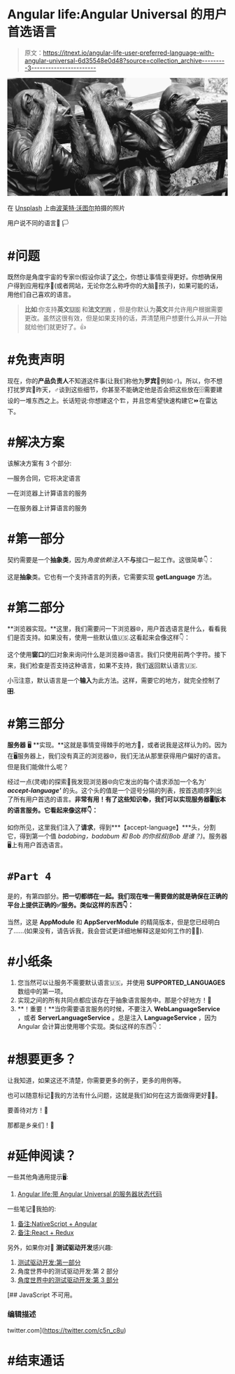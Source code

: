 # Angular life:Angular Universal 的用户首选语言

> 原文：<https://itnext.io/angular-life-user-preferred-language-with-angular-universal-6d35548e0d48?source=collection_archive---------3----------------------->

![](img/c1f964741dc1a591650261efb2d57d8f.png)

在 [Unsplash](https://unsplash.com?utm_source=medium&utm_medium=referral) 上由[波莱特·沃图尔](https://unsplash.com/@vautourp?utm_source=medium&utm_medium=referral)拍摄的照片

用户说不同的语言🏴 🏳️

# #问题

既然你是角度宇宙的专家🤓(假设你读了[这个](https://catalincodes.com/posts/server-status-codes-with-angular)，你想让事情变得更好。你想确保用户得到应用程序📱(或者网站，无论你怎么称呼你的大脑🧠孩子)，如果可能的话，用他们自己喜欢的语言。

> **比如**:你支持**英文🇺🇸** 和**法文🇫🇷** ，但是你默认为**英文**并允许用户根据需要更改。虽然这很有效，但是如果支持的话，弄清楚用户想要什么并从一开始就给他们就更好了。👍

# #免责声明

现在，你的**产品负责人**不知道这件事(让我们称他为**罗宾**👱例如‍♂️)。所以，你不想打扰罗宾👱昨天，‍♂️谈到这些细节，你甚至不能确定他是否会把这些放在🗄️需要建设的一堆东西之上。长话短说:你想建这个🏗，并且您希望快速构建它⏩在雷达下。

# #解决方案

该解决方案有 3 个部分:

—服务合同，它将决定语言

—在浏览器上计算语言的服务

—在服务器上计算语言的服务

# #第一部分

契约需要是一个**抽象类**，因为*角度依赖注入*不**与**接口一起工作。这很简单👇：

这是**抽象**类。它也有一个支持语言的列表，它需要实现 **getLanguage** 方法。

# #第二部分

**浏览器实现。**这里，我们需要问一下浏览器🌐，用户首选语言是什么，看看我们是否支持。如果没有，使用一些默认值🇺🇸.这看起来会像这样👇：

这个使用**窗口**的🪟对象来询问什么是浏览器🌐语言。我们只使用前两个字符。接下来，我们检查是否支持这种语言，如果不支持，我们返回默认语言🇺🇸.

小🗒️注意，默认语言是一个**输入**为此方法。这样，需要它的地方，就完全控制了🎛️.

# #第三部分

**服务器** 🖥 **实现。**这就是事情变得棘手的地方🤡，或者说我是这样认为的。因为在🖥服务器上，我们没有真正的浏览器🌐，我们无法从那里获得用户偏好的语言。但是我们能做什么呢？

经过一点(灵魂)的探索🔎我发现浏览器🌐向它发出的每个请求添加一个名为' ***accept-language'*** 的头。这个头的值是一个逗号分隔的列表，按首选顺序列出了所有用户首选的语言。**非常有用！有了这些知识📚，我们可以实现服务器🖥版本的语言服务。它看起来像这样👇：**

如你所见，这里我们注入了**请求**，得到***【accept-language】***头，分割它，得到第一个值 *badabing，badabum 和 Bob 的你叔叔(Bob 是谁？)*。服务器🖥上有用户首选语言。

# `#Part 4`

是的，有第四部分。**把一切都绑在一起。我们现在唯一需要做的就是确保在正确的平台上提供正确的✅服务。类似这样的东西👇：**

当然，这是 **AppModule** 和 **AppServerModule** 的精简版本，但是您已经明白了……(如果没有，请告诉我，我会尝试更详细地解释这是如何工作的👨‍🏫).

# **#小纸条**

1.  您当然可以让服务不需要默认语言🇺🇸，并使用 **SUPPORTED_LANGUAGES** 数组中的第一项。
2.  实现之间的所有共同点都应该存在于抽象语言服务中。那是个好地方！🏨
3.  **！重要！**当你需要语言服务的时候，不要注入 **WebLanguageService** ，或者 **ServerLanguageService** 。总是注入 **LanguageService** ，因为 Angular 会计算出使用哪个实现。类似这样的东西👇：

# #想要更多？

让我知道，如果这还不清楚，你需要更多的例子，更多的用例等。

也可以随意标记🚩我的方法有什么问题，这就是我们如何在这方面做得更好👨‍🏫。

要善待对方！🧡

那都是乡亲们！👋

# #延伸阅读？

一些其他角通用提示🖥:

1.  [Angular life:带 Angular Universal 的服务器状态代码](https://catalincodes.com/posts/server-status-codes-with-angular)

一些笔记📓我拍的:

1.  [备注:NativeScript + Angular](/notes-nativescript-angular-5ae7dbe18672?source=friends_link&sk=30e20b23026b8cf15fbabaed268f4687)
2.  [备注:React + Redux](/notes-react-redux-e0c7a4d62e69)

另外，如果你对🧪 **测试驱动开发**感兴趣:

1.  [测试驱动开发:第一部分](https://catalincodes.com/posts/test-driven-development-in-an-angular-world-part-1)
2.  角度世界中的测试驱动开发:第 2 部分
3.  [角度世界中的测试驱动开发:第 3 部分](https://catalincodes.com/posts/test-driven-development-in-an-angular-world-part-3)

[](https://twitter.com/c5n_c8u) [## JavaScript 不可用。

### 编辑描述

twitter.com](https://twitter.com/c5n_c8u) 

# #结束通话